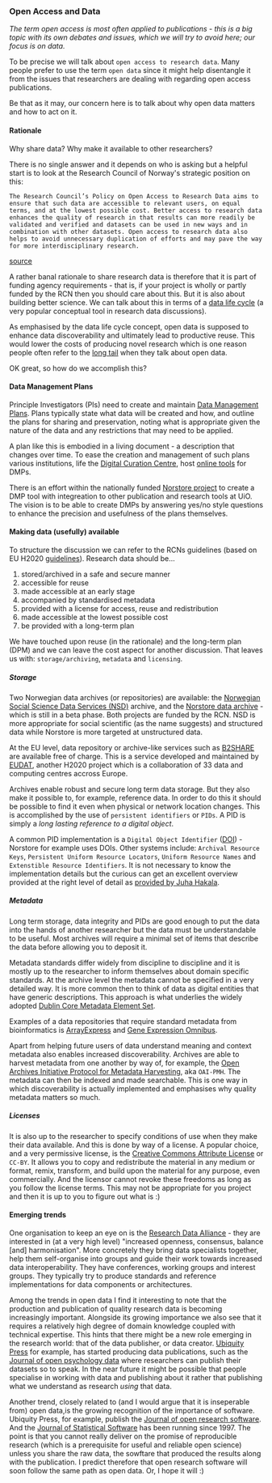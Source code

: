 
### Open Access and Data

_The term open access is most often applied to publications - this is a big topic with its own debates and issues, which we will try to avoid here; our focus is on data._ 

To be precise we will talk about `open access to research data`. Many people prefer to use the term `open data` since it might help disentangle it from the issues that researchers are dealing with regarding open access publications.

Be that as it may, our concern here is to talk about why open data matters and how to act on it.

#### Rationale

Why share data? Why make it available to other researchers? 

There is no single answer and it depends on who is asking but a helpful start is to look at the Research Council of Norway's strategic position on this:

```
The Research Council’s Policy on Open Access to Research Data aims to ensure that such data are accessible to relevant users, on equal terms, and at the lowest possible cost. Better access to research data enhances the quality of research in that results can more readily be validated and verified and datasets can be used in new ways and in combination with other datasets. Open access to research data also helps to avoid unnecessary duplication of efforts and may pave the way for more interdisciplinary research.
``` 
[source](http://www.forskningsradet.no/en/Article/Open_access_to_research_data/1240958527698?lang=en)

A rather banal rationale to share research data is therefore that it is part of funding agency requirements - that is, if your project is wholly or partly funded by the RCN then you should care about this. But it is also about building better science. We can talk about this in terms of a [data life cycle](http://www.data-archive.ac.uk/create-manage/life-cycle) (a very popular conceptual tool in research data discussions). 

As emphasised by the data life cycle concept, open data is supposed to enhance data discoverability and ultimately lead to productive reuse. This would lower the costs of producing novel research which is one reason people often refer to the [long tail](https://en.wikipedia.org/wiki/Long_tail) when they talk about open data.

OK great, so how do we accomplish this?

#### Data Management Plans

Principle Investigators (PIs) need to create and maintain [Data Management Plans](http://www.dcc.ac.uk/resources/data-management-plans). Plans typically state what data will be created and how, and outline the plans for sharing and preservation, noting what is appropriate given the nature of the data and any restrictions that may need to be applied.

A plan like this is embodied in a living document - a description that changes over time. To ease the creation and management of such plans various institutions, life the [Digital Curation Centre](http://www.dcc.ac.uk/), host [online tools](https://dmponline.dcc.ac.uk/) for DMPs.

There is an effort within the nationally funded [Norstore project](https://www.sigma2.no/content/norstore-services) to create a DMP tool with integreation to other publication and research tools at UiO. The vision is to be able to create DMPs by answering yes/no style questions to enhance the precision and usefulness of the plans themselves.

#### Making data (usefully) available

To structure the discussion we can refer to the RCNs guidelines (based on EU H2020 [guidelines](http://ec.europa.eu/research/participants/data/ref/h2020/grants_manual/hi/oa_pilot/h2020-hi-oa-pilot-guide_en.pdf)). Research data should be...

1. stored/archived in a safe and secure manner
2. accessible for reuse
3. made accessible at an early stage
4. accompanied by standardised metadata
5. provided with a license for access, reuse and redistribution
6. made accessible at the lowest possible cost
7. be provided with a long-term plan

We have touched upon reuse (in the rationale) and the long-term plan (DPM) and we can leave the cost aspect for another discussion. That leaves us with: `storage/archiving`, `metadata` and `licensing`.

##### Storage

Two Norwegian data archives (or repositories) are available: the [Norwegian Social Science Data Services (NSD)](http://www.nsd.uib.no/nsddata/arkivering/en/001_deposit_data.html) archive, and the [Norstore data archive](https://www.norstore.no/services/archive) - which is still in a beta phase. Both projects are funded by the RCN. NSD is more appropriate for social scientific (as the name suggests) and structured data while Norstore is more targeted at unstructured data. 

At the EU level, data repository or archive-like services such as [B2SHARE](https://b2share.eudat.eu/?ln=en) are available free of charge. This is a service developed and maintained by [EUDAT](http://eudat.eu/), another H2020 project which is a collaboration of 33 data and computing centres accross Europe.

Archives enable robust and secure long term data storage. But they also make it possible to, for example, reference data. In order to do this it should be possible to find it even when physical or network location changes. This is accomplished by the use of `persistent identifiers` or `PIDs`. A PID is simply a _long lasting reference to a digital object_.

A common PID implementation is a `Digital Object Identifier` ([DOI](https://www.doi.org/)) - Norstore for example uses DOIs. Other systems include: `Archival Resource Keys`, `Persistent Uniform Resource Locators`, `Uniform Resource Names` and `Extenstible Resource Identifiers`. It is not necessary to know the implementation details but the curious can get an excellent overview provided at the right level of detail as [provided by Juha Hakala](http://www.metadaten-twr.org/2010/10/13/persistent-identifiers-an-overview/).

##### Metadata

Long term storage, data integrity and PIDs are good enough to put the data into the hands of another researcher but the data must be understandable to be useful. Most archives will require a minimal set of items that describe the data before allowing you to deposit it. 

Metadata standards differ widely from discipline to discipline and it is mostly up to the researcher to inform themselves about domain specific standards. At the archive level the metadata cannot be specified in a very detailed way. It is more common then to think of data as digital entities that have generic descriptions. This approach is what underlies the widely adopted [Dublin Core Metadata Element Set](http://dublincore.org/documents/dces/).

Examples of a data repositories that require standard metadata from bioinformatics is [ArrayExpress](https://www.ebi.ac.uk/arrayexpress/) and [Gene Expression Omnibus](http://www.ncbi.nlm.nih.gov/geo/).

Apart from helping future users of data understand meaning and context metadata also enables increased discoverability. Archives are able to harvest metadata from one another by way of, for example, the [Open Archives Initiative Protocol for Metadata Harvesting](https://www.openarchives.org/pmh/), aka `OAI-PMH`. The metadata can then be indexed and made searchable. This is one way in which discoverability is actually implemented and emphasises why quality metadata matters so much.

##### Licenses

It is also up to the researcher to specify conditions of use when they make their data available. And this is done by way of a license. A popular choice, and a very permissive license, is the [Creative Commons Attribute License](https://creativecommons.org/licenses/by/2.0/) or `CC-BY`. It allows you to copy and redistribute the material in any medium or format, remix, transform, and build upon the material for any purpose, even commercially. And the licensor cannot revoke these freedoms as long as you follow the license terms. This may not be appropriate for you project and then it is up to you to figure out what is :)

#### Emerging trends

One organisation to keep an eye on is the [Research Data Alliance](https://rd-alliance.org/) - they are interested in (at a very high level) "increased openness, consensus, balance [and] harmonisation". More concretely they bring data specialists together, help them self-organise into groups and guide their work towards increased data interoperability. They have conferences, working groups and interest groups. They typically try to produce standards and reference implementations for data components or architectures.

Among the trends in open data I find it interesting to note that the production and publication of quality research data is becoming increasingly important. Alongside its growing importance we also see that it requires a relatively high degree of domain knowledge coupled with technical expertise. This hints that there might be a new role emerging in the research world: that of the data publisher, or data creator. [Ubiquity Press](http://www.ubiquitypress.com/) for example, has started producing data publications, such as the [Journal of open psychology data](http://openpsychologydata.metajnl.com/articles/10.5334/jopd.aj/) where researchers can publish their datasets so to speak. In the near future it might be possible that people specialise in working with data and publishing about it rather that publishing what we understand as research _using_ that data.

Another trend, closely related to (and I would argue that it is inseperable from) open data,is the growing recognition of the importance of software. Ubiquity Press, for example, publish the [Journal of open research software](http://openresearchsoftware.metajnl.com/). And the [Journal of Statistical Software](http://www.jstatsoft.org/index) has been running since 1997. The point is that you cannot really deliver on the promise of reproducible research (which is a prerequisite for useful and reliable open science) unless you share the raw data, the sowftare that produced the results along with the publication. I predict therefore that open research software will soon follow the same path as open data. Or, I hope it will :)
